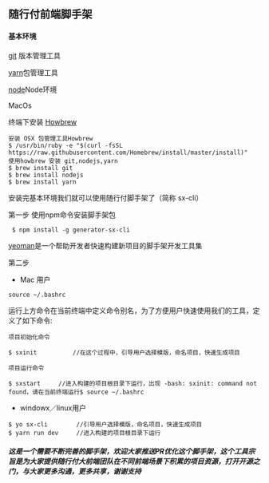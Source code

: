 ## 随行付前端脚手架

#### 基本环境
[git](https://git-scm.com/downloads) 版本管理工具

[yarn](https://yarnpkg.com/zh-Hans/docs/install)包管理工具

[node](http://nodejs.cn/download/)Node环境


MacOs

终端下安装 [Howbrew](https://brew.sh/)
```
安装 OSX 包管理工具Howbrew
$ /usr/bin/ruby -e "$(curl -fsSL https://raw.githubusercontent.com/Homebrew/install/master/install)"
使用howbrew 安装 git,nodejs,yarn
$ brew install git
$ brew install nodejs
$ brew install yarn
```

安装完基本环境我们就可以使用随行付脚手架了（简称 sx-cli）

第一步
使用npm命令安装脚手架包
```
 $ npm install -g generator-sx-cli
```
[yeoman](http://yeoman.io/)是一个帮助开发者快速构建新项目的脚手架开发工具集


第二步

* Mac 用户

```
source ~/.bashrc
```
运行上方命令在当前终端中定义命令别名，为了方便用户快速使用我们的工具，定义了如下命令:


```
项目初始化命令

$ sxinit          //在这个过程中，引导用户选择模版，命名项目，快速生成项目

项目运行命令

$ sxstart     //进入构建的项目根目录下运行，出现 -bash: sxinit: command not found，请在当前终端运行$ source ~/.bashrc
```
* windowx／linux用户
```
$ yo sx-cli        //引导用户选择模版，命名项目，快速生成项目
$ yarn run dev     //进入构建的项目根目录下运行

```

##### 这是一个需要不断完善的脚手架，欢迎大家推送PR优化这个脚手架，这个工具宗旨是为大家提供随行付大前端团队在不同前端场景下积累的项目资源，打开开源之门，与大家更多沟通，更多共享，谢谢支持

